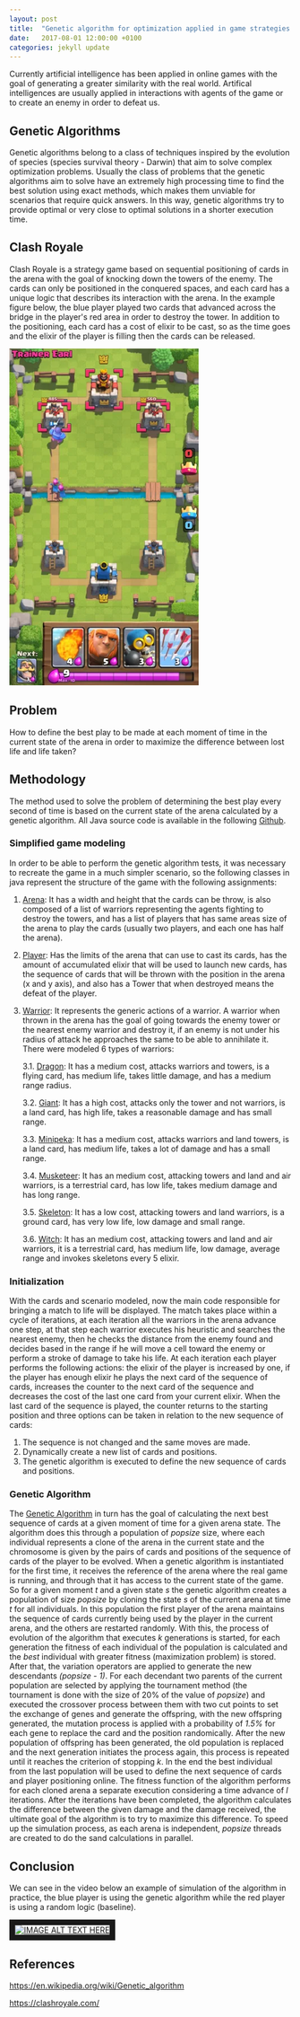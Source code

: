 ```yaml
---
layout: post
title:  "Genetic algorithm for optimization applied in game strategies. "
date:   2017-08-01 12:00:00 +0100
categories: jekyll update
---
```


Currently artificial intelligence has been applied in online games with the goal of generating a greater similarity with the real world. Artifical intelligences are usually applied in interactions with agents of the game or to create an enemy in order to defeat us.

## Genetic Algorithms

Genetic algorithms belong to a class of techniques inspired by the evolution of species (species survival theory - Darwin) that aim to solve complex optimization problems. Usually the class of problems that the genetic algorithms aim to solve have an extremely high processing time to find the best solution using exact methods, which makes them unviable for scenarios that require quick answers. In this way, genetic algorithms try to provide optimal or very close to optimal solutions in a shorter execution time.

## Clash Royale

Clash Royale is a strategy game based on sequential positioning of cards in the arena with the goal of knocking down the towers of the enemy. The cards can only be positioned in the conquered spaces, and each card has a unique logic that describes its interaction with the arena. In the example figure below, the blue player played two cards that advanced across the bridge in the player's red area in order to destroy the tower. In addition to the positioning, each card has a cost of elixir to be cast, so as the time goes and the elixir of the player is filling then the cards can be released.

![Class Royale Image](/assets/imgs/clash_royale1.webp)

## Problem

How to define the best play to be made at each moment of time in the current state of the arena in order to maximize the difference between lost life and life taken?

## Methodology

The method used to solve the problem of determining the best play every second of time is based on the current state of the arena calculated by a genetic algorithm. All Java source code is available in the following [Github](https://github.com/schmittjoaopedro/ai-predatory-instinct).

### Simplified game modeling

In order to be able to perform the genetic algorithm tests, it was necessary to recreate the game in a much simpler scenario, so the following classes in java represent the structure of the game with the following assignments:

1. [Arena](https://github.com/schmittjoaopedro/ai-predatory-instinct/blob/master/src/main/java/net/schmittjoaopedro/game/Arena.java): It has a width and height that the cards can be throw, is also composed of a list of warriors representing the agents fighting to destroy the towers, and has a list of players that has same areas size of the arena to play the cards (usually two players, and each one has half the arena).
2. [Player](https://github.com/schmittjoaopedro/ai-predatory-instinct/blob/master/src/main/java/net/schmittjoaopedro/game/Player.java): Has the limits of the arena that can use to cast its cards, has the amount of accumulated elixir that will be used to launch new cards, has the sequence of cards that will be thrown with the position in the arena (x and y axis), and also has a Tower that when destroyed means the defeat of the player.
3. [Warrior](https://github.com/schmittjoaopedro/ai-predatory-instinct/blob/master/src/main/java/net/schmittjoaopedro/game/warrior/Warrior.java): It represents the generic actions of a warrior. A warrior when thrown in the arena has the goal of going towards the enemy tower or the nearest enemy warrior and destroy it, if an enemy is not under his radius of attack he approaches the same to be able to annihilate it. There were modeled 6 types of warriors:

    3.1. [Dragon](https://github.com/schmittjoaopedro/ai-predatory-instinct/blob/master/src/main/java/net/schmittjoaopedro/game/warrior/Dragon.java): It has a medium cost, attacks warriors and towers, is a flying card, has medium life, takes little damage, and has a medium range radius.
    
    3.2. [Giant](https://github.com/schmittjoaopedro/ai-predatory-instinct/blob/master/src/main/java/net/schmittjoaopedro/game/warrior/Giant.java): It has a high cost, attacks only the tower and not warriors, is a land card, has high life, takes a reasonable damage and has small range.
    
    3.3. [Minipeka](https://github.com/schmittjoaopedro/ai-predatory-instinct/blob/master/src/main/java/net/schmittjoaopedro/game/warrior/Minipeka.java): It has a medium cost, attacks warriors and land towers, is a land card, has medium life, takes a lot of damage and has a small range.
    
    3.4. [Musketeer](https://github.com/schmittjoaopedro/ai-predatory-instinct/blob/master/src/main/java/net/schmittjoaopedro/game/warrior/Musketeer.java): It has an medium cost, attacking towers and land and air warriors, is a terrestrial card, has low life, takes medium damage and has long range.
    
    3.5. [Skeleton](https://github.com/schmittjoaopedro/ai-predatory-instinct/blob/master/src/main/java/net/schmittjoaopedro/game/warrior/Skeleton.java): It has a low cost, attacking towers and land warriors, is a ground card, has very low life, low damage and small range.
    
    3.6. [Witch](https://github.com/schmittjoaopedro/ai-predatory-instinct/blob/master/src/main/java/net/schmittjoaopedro/game/warrior/Witch.java): It has an medium cost, attacking towers and land and air warriors, it is a terrestrial card, has medium life, low damage, average range and invokes skeletons every 5 elixir.

### Initialization

With the cards and scenario modeled, now the main code responsible for bringing a match to life will be displayed. The match takes place within a cycle of iterations, at each iteration all the warriors in the arena advance one step, at that step each warrior executes his heuristic and searches the nearest enemy, then he checks the distance from the enemy found and decides based in the range if he will move a cell toward the enemy or perform a stroke of damage to take his life. At each iteration each player performs the following actions: the elixir of the player is increased by one, if the player has enough elixir he plays the next card of the sequence of cards, increases the counter to the next card of the sequence and decreases the cost of the last one card from your current elixir. When the last card of the sequence is played, the counter returns to the starting position and three options can be taken in relation to the new sequence of cards:
1. The sequence is not changed and the same moves are made.
2. Dynamically create a new list of cards and positions.
3. The genetic algorithm is executed to define the new sequence of cards and positions.

### Genetic Algorithm

The [Genetic Algorithm](https://github.com/schmittjoaopedro/ai-predatory-instinct/blob/master/src/main/java/net/schmittjoaopedro/ia/GeneticAlgorithm.java) in turn has the goal of calculating the next best sequence of cards at a given moment of time for a given arena state. The algorithm does this through a population of *popsize* size, where each individual represents a clone of the arena in the current state and the chromosome is given by the pairs of cards and positions of the sequence of cards of the player to be evolved.
When a genetic algorithm is instantiated for the first time, it receives the reference of the arena where the real game is running, and through that it has access to the current state of the game.
So for a given moment *t* and a given state *s* the genetic algorithm creates a population of size *popsize* by cloning the state *s* of the current arena at time *t* for all individuals. In this population the first player of the arena maintains the sequence of cards currently being used by the player in the current arena, and the others are restarted randomly. With this, the process of evolution of the algorithm that executes *k* generations is started, for each generation the fitness of each individual of the population is calculated and the *best* individual with greater fitness (maximization problem) is stored. After that, the variation operators are applied to generate the new descendants *(popsize - 1)*. For each decendant two parents of the current population are selected by applying the tournament method (the tournament is done with the size of 20% of the value of *popsize*) and executed the crossover process between them with two cut points to set the exchange of genes and generate the offspring, with the new offspring generated, the mutation process is applied with a probability of *1.5%* for each gene to replace the card and the position randomically. After the new population of offspring has been generated, the old population is replaced and the next generation initiates the process again, this process is repeated until it reaches the criterion of stopping *k*. In the end the best individual from the last population will be used to define the next sequence of cards and player positioning online.
The fitness function of the algorithm performs for each cloned arena a separate execution considering a time advance of *l* iterations. After the iterations have been completed, the algorithm calculates the difference between the given damage and the damage received, the ultimate goal of the algorithm is to try to maximize this difference. To speed up the simulation process, as each arena is independent, *popsize* threads are created to do the sand calculations in parallel.

## Conclusion

We can see in the video below an example of simulation of the algorithm in practice, the blue player is using the genetic algorithm while the red player is using a random logic (baseline).

<a href="http://www.youtube.com/watch?feature=player_embedded&v=fcrzux2yaJk" target="_blank"><img src="https://img.youtube.com/vi/fcrzux2yaJk/0.jpg" alt="IMAGE ALT TEXT HERE" width="240" height="180" border="10" /></a>

## References

https://en.wikipedia.org/wiki/Genetic_algorithm

https://clashroyale.com/